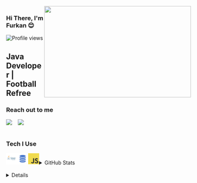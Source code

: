 <img src = "https://media.giphy.com/media/THYpZXjiXcMoCjdnyj/giphy.gif" align ="right" width="400" height="250" >
    
### Hi There, I'm Furkan :blush:

 ![Profile views](https://komarev.com/ghpvc/?username=altanfurkan)
## Java Developer | Football Refree

### Reach out to me

[<img width="32" src="https://unpkg.com/simple-icons@v6/icons/linkedin.svg" align="left" />][LinkedIn]
[<img width="32" src="https://unpkg.com/simple-icons@v5/icons/instagram.svg" align="left" />][instagram]

<br />
<br />

### Tech I Use

<img src="https://raw.githubusercontent.com/github/explore/80688e429a7d4ef2fca1e82350fe8e3517d3494d/topics/java/java.png" width="30" height="30" align="left">
<img src="https://raw.githubusercontent.com/github/explore/80688e429a7d4ef2fca1e82350fe8e3517d3494d/topics/sql/sql.png" width="30" height="30" align="left">
<img src="https://raw.githubusercontent.com/github/explore/80688e429a7d4ef2fca1e82350fe8e3517d3494d/topics/javascript/javascript.png" width="30" height="30" align="left">

<br />
<details>
<summary>GitHub Stats</summary>
<img src="https://github-readme-stats.vercel.app/api?username=altanfurkan&theme=merko" >
</details>  

<br />
<details></summary>
<img src="https://github-readme-stats.vercel.app/api/top-langs/?username=anuraghazra&layout=compact" >
</details>


[LinkedIn]: https://www.linkedin.com/in/m-furkan-altan-036746135/
[Instagram]: https://www.instagram.com/kornerbayragi/

